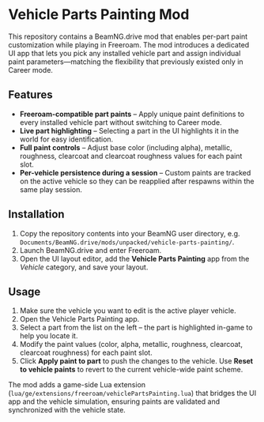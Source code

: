 # Vehicle Parts Painting Mod

This repository contains a BeamNG.drive mod that enables per-part paint customization while playing in Freeroam. The mod introduces a dedicated UI app that lets you pick any installed vehicle part and assign individual paint parameters—matching the flexibility that previously existed only in Career mode.

## Features

- **Freeroam-compatible part paints** – Apply unique paint definitions to every installed vehicle part without switching to Career mode.
- **Live part highlighting** – Selecting a part in the UI highlights it in the world for easy identification.
- **Full paint controls** – Adjust base color (including alpha), metallic, roughness, clearcoat and clearcoat roughness values for each paint slot.
- **Per-vehicle persistence during a session** – Custom paints are tracked on the active vehicle so they can be reapplied after respawns within the same play session.

## Installation

1. Copy the repository contents into your BeamNG user directory, e.g. `Documents/BeamNG.drive/mods/unpacked/vehicle-parts-painting/`.
2. Launch BeamNG.drive and enter Freeroam.
3. Open the UI layout editor, add the **Vehicle Parts Painting** app from the *Vehicle* category, and save your layout.

## Usage

1. Make sure the vehicle you want to edit is the active player vehicle.
2. Open the Vehicle Parts Painting app.
3. Select a part from the list on the left – the part is highlighted in-game to help you locate it.
4. Modify the paint values (color, alpha, metallic, roughness, clearcoat, clearcoat roughness) for each paint slot.
5. Click **Apply paint to part** to push the changes to the vehicle. Use **Reset to vehicle paints** to revert to the current vehicle-wide paint scheme.

The mod adds a game-side Lua extension (`lua/ge/extensions/freeroam/vehiclePartsPainting.lua`) that bridges the UI app and the vehicle simulation, ensuring paints are validated and synchronized with the vehicle state.
